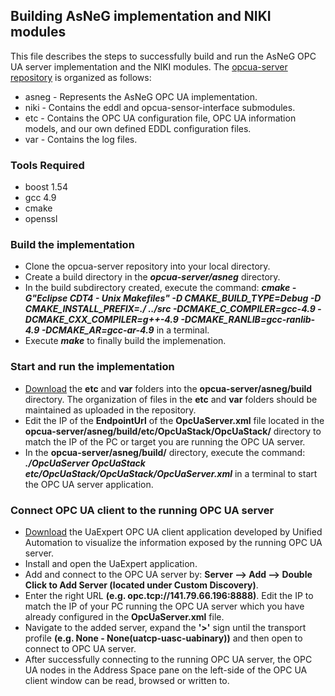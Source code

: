 ## Building AsNeG implementation and NIKI modules ##
This file describes the steps to successfully build and run the AsNeG OPC UA server implementation and the NIKI modules. The [opcua-server repository](https://redmine.ivesk.hs-offenburg.de/projects/niki4-0/repository) is organized as follows:

- asneg - Represents the AsNeG OPC UA implementation. 
- niki  - Contains the eddl and opcua-sensor-interface submodules. 
- etc   - Contains the OPC UA configuration file, OPC UA information models, and our own defined EDDL configuration files.
- var   - Contains the log files.

### Tools Required ###
- boost 1.54 
- gcc 4.9  
- cmake 
- openssl 

### Build the implementation ###

- Clone the opcua-server repository into your local directory. 
- Create a build directory in the ***opcua-server/asneg*** directory.
- In the build subdirectory created, execute the command: ***cmake -G"Eclipse CDT4 - Unix Makefiles" -D CMAKE_BUILD_TYPE=Debug -D CMAKE_INSTALL_PREFIX=./ ../src -DCMAKE_C_COMPILER=gcc-4.9 -DCMAKE_CXX_COMPILER=g++-4.9 -DCMAKE_RANLIB=gcc-ranlib-4.9 -DCMAKE_AR=gcc-ar-4.9*** in a terminal.
- Execute ***make*** to finally build the implemenation. 

### Start and run the implementation ###

- [Download](https://redmine.ivesk.hs-offenburg.de/projects/niki4-0/repository) the **etc** and **var** folders into the **opcua-server/asneg/build** directory. The organization of files in the **etc** and **var** folders should be maintained as uploaded in the repository.   
- Edit the IP of the **EndpointUrl** of the **OpcUaServer.xml** file located in the  **opcua-server/asneg/build/etc/OpcUaStack/OpcUaStack/** directory to match the IP of the PC or target you are running the OPC UA server. 
- In the **opcua-server/asneg/build/** directory, execute the command: ***./OpcUaServer OpcUaStack etc/OpcUaStack/OpcUaStack/OpcUaServer.xml*** in a terminal to start the OPC UA server application.

### Connect OPC UA client to the running OPC UA server ###
- [Download](https://redmine.ivesk.hs-offenburg.de/projects/niki4-0/files) the UaExpert OPC UA client application developed by Unified Automation to visualize the information exposed by the running OPC UA server. 
- Install and open the UaExpert application.
- Add and connect to the OPC UA server by: **Server --> Add --> Double Click to Add Server (located under Custom Discovery)**. 
- Enter the right URL **(e.g. opc.tcp://141.79.66.196:8888)**. Edit the IP to match the IP of your PC running the OPC UA server which you have already configured in the **OpcUaServer.xml** file.
-  Navigate to the added server, expand the **'>'** sign until the transport profile **(e.g. None - None(uatcp-uasc-uabinary))** and then open to connect to OPC UA server.  
- After successfully connecting to the running OPC UA server, the OPC UA nodes in the Address Space pane on the left-side of the OPC UA client window can be read, browsed or written to.  